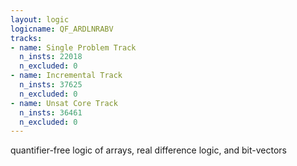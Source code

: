 ```yaml
---
layout: logic
logicname: QF_ARDLNRABV
tracks:
- name: Single Problem Track
  n_insts: 22018
  n_excluded: 0
- name: Incremental Track
  n_insts: 37625
  n_excluded: 0
- name: Unsat Core Track
  n_insts: 36461
  n_excluded: 0
---
```

quantifier-free logic of arrays, real difference logic, and bit-vectors